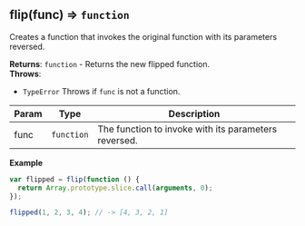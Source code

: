 <a name="flip"></a>

## flip(func) ⇒ <code>function</code>
Creates a function that invokes the original function with its parameters reversed.

**Returns**: <code>function</code> - Returns the new flipped function.  
**Throws**:

- <code>TypeError</code> Throws if `func` is not a function.


| Param | Type | Description |
| --- | --- | --- |
| func | <code>function</code> | The function to invoke with its parameters reversed. |

**Example**  
```js
var flipped = flip(function () {
  return Array.prototype.slice.call(arguments, 0);
});

flipped(1, 2, 3, 4); // -> [4, 3, 2, 1]
```